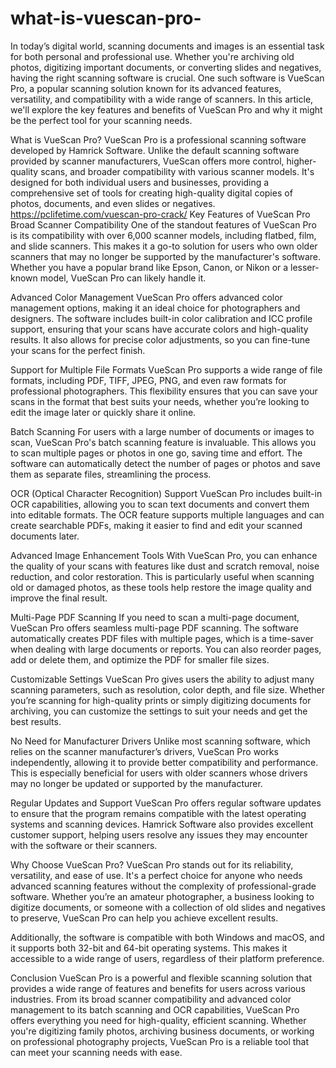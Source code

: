 # what-is-vuescan-pro-


In today’s digital world, scanning documents and images is an essential task for both personal and professional use. Whether you're archiving old photos, digitizing important documents, or converting slides and negatives, having the right scanning software is crucial. One such software is VueScan Pro, a popular scanning solution known for its advanced features, versatility, and compatibility with a wide range of scanners. In this article, we'll explore the key features and benefits of VueScan Pro and why it might be the perfect tool for your scanning needs.

What is VueScan Pro?
VueScan Pro is a professional scanning software developed by Hamrick Software. Unlike the default scanning software provided by scanner manufacturers, VueScan offers more control, higher-quality scans, and broader compatibility with various scanner models. It's designed for both individual users and businesses, providing a comprehensive set of tools for creating high-quality digital copies of photos, documents, and even slides or negatives.
https://pclifetime.com/vuescan-pro-crack/
Key Features of VueScan Pro
Broad Scanner Compatibility
One of the standout features of VueScan Pro is its compatibility with over 6,000 scanner models, including flatbed, film, and slide scanners. This makes it a go-to solution for users who own older scanners that may no longer be supported by the manufacturer's software. Whether you have a popular brand like Epson, Canon, or Nikon or a lesser-known model, VueScan Pro can likely handle it.

Advanced Color Management
VueScan Pro offers advanced color management options, making it an ideal choice for photographers and designers. The software includes built-in color calibration and ICC profile support, ensuring that your scans have accurate colors and high-quality results. It also allows for precise color adjustments, so you can fine-tune your scans for the perfect finish.

Support for Multiple File Formats
VueScan Pro supports a wide range of file formats, including PDF, TIFF, JPEG, PNG, and even raw formats for professional photographers. This flexibility ensures that you can save your scans in the format that best suits your needs, whether you’re looking to edit the image later or quickly share it online.

Batch Scanning
For users with a large number of documents or images to scan, VueScan Pro's batch scanning feature is invaluable. This allows you to scan multiple pages or photos in one go, saving time and effort. The software can automatically detect the number of pages or photos and save them as separate files, streamlining the process.

OCR (Optical Character Recognition) Support
VueScan Pro includes built-in OCR capabilities, allowing you to scan text documents and convert them into editable formats. The OCR feature supports multiple languages and can create searchable PDFs, making it easier to find and edit your scanned documents later.

Advanced Image Enhancement Tools
With VueScan Pro, you can enhance the quality of your scans with features like dust and scratch removal, noise reduction, and color restoration. This is particularly useful when scanning old or damaged photos, as these tools help restore the image quality and improve the final result.

Multi-Page PDF Scanning
If you need to scan a multi-page document, VueScan Pro offers seamless multi-page PDF scanning. The software automatically creates PDF files with multiple pages, which is a time-saver when dealing with large documents or reports. You can also reorder pages, add or delete them, and optimize the PDF for smaller file sizes.

Customizable Settings
VueScan Pro gives users the ability to adjust many scanning parameters, such as resolution, color depth, and file size. Whether you’re scanning for high-quality prints or simply digitizing documents for archiving, you can customize the settings to suit your needs and get the best results.

No Need for Manufacturer Drivers
Unlike most scanning software, which relies on the scanner manufacturer’s drivers, VueScan Pro works independently, allowing it to provide better compatibility and performance. This is especially beneficial for users with older scanners whose drivers may no longer be updated or supported by the manufacturer.

Regular Updates and Support
VueScan Pro offers regular software updates to ensure that the program remains compatible with the latest operating systems and scanning devices. Hamrick Software also provides excellent customer support, helping users resolve any issues they may encounter with the software or their scanners.

Why Choose VueScan Pro?
VueScan Pro stands out for its reliability, versatility, and ease of use. It's a perfect choice for anyone who needs advanced scanning features without the complexity of professional-grade software. Whether you’re an amateur photographer, a business looking to digitize documents, or someone with a collection of old slides and negatives to preserve, VueScan Pro can help you achieve excellent results.

Additionally, the software is compatible with both Windows and macOS, and it supports both 32-bit and 64-bit operating systems. This makes it accessible to a wide range of users, regardless of their platform preference.

Conclusion
VueScan Pro is a powerful and flexible scanning solution that provides a wide range of features and benefits for users across various industries. From its broad scanner compatibility and advanced color management to its batch scanning and OCR capabilities, VueScan Pro offers everything you need for high-quality, efficient scanning. Whether you're digitizing family photos, archiving business documents, or working on professional photography projects, VueScan Pro is a reliable tool that can meet your scanning needs with ease.
